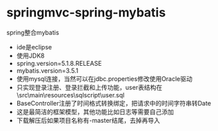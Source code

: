 # springmvc-spring-mybatis
spring整合mybatis
 - ide是eclipse
 - 使用JDK8
 - spring.version=5.1.8.RELEASE
 - mybatis.version=3.5.1
 - 使用mysql连接，当然可以在jdbc.properties修改使用Oracle驱动
 - 只实现登录注册、登录拦截和上传功能，user表结构在\src\main\resources\sqlscript\user.sql
 - BaseController注册了时间格式转换绑定，把请求中的时间字符串转Date
 - 这是最简洁的框架模型，其他功能比如日志等需要自己添加
 - 下载解压后如果项目名称有-master结尾，去掉再导入
